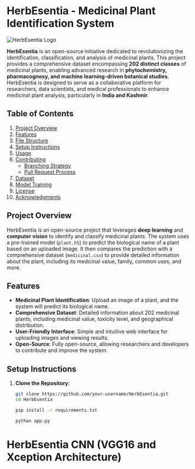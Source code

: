 
# HerbEsentia - Medicinal Plant Identification System

![HerbEsentia Logo](static/images/favicon.ico)

**HerbEsentia** is an open-source initiative dedicated to revolutionizing the identification, classification, and analysis of medicinal plants. This project provides a comprehensive dataset encompassing **202 distinct classes** of medicinal plants, enabling advanced research in **phytochemistry, pharmacognosy, and machine learning-driven botanical studies**. HerbEsentia is designed to serve as a collaborative platform for researchers, data scientists, and medical professionals to enhance medicinal plant analysis, particularly in **India and Kashmir**.



## Table of Contents

1. [Project Overview](#project-overview)
2. [Features](#features)
3. [File Structure](#file-structure)
4. [Setup Instructions](#setup-instructions)
5. [Usage](#usage)
6. [Contributing](#contributing)
   - [Branching Strategy](#branching-strategy)
   - [Pull Request Process](#pull-request-process)
7. [Dataset](#dataset)
8. [Model Training](#model-training)
9. [License](#license)
10. [Acknowledgments](#acknowledgments)


## Project Overview

HerbEsentia is an open-source project that leverages **deep learning** and **computer vision** to identify and classify medicinal plants. The system uses a pre-trained model (`plant.h5`) to predict the biological name of a plant based on an uploaded image. It then compares the prediction with a comprehensive dataset (`medicinal.csv`) to provide detailed information about the plant, including its medicinal value, family, common uses, and more.



## Features

- **Medicinal Plant Identification**: Upload an image of a plant, and the system will predict its biological name.
- **Comprehensive Dataset**: Detailed information about 202 medicinal plants, including medicinal value, toxicity level, and geographical distribution.
- **User-Friendly Interface**: Simple and intuitive web interface for uploading images and viewing results.
- **Open-Source**: Fully open-source, allowing researchers and developers to contribute and improve the system.


## Setup Instructions

1. **Clone the Repository**:
   ```bash
   git clone https://github.com/your-username/HerbEsentia.git
   cd HerbEsentia

   pip install -r requirements.txt

   python app.py

#   HerbEsentia CNN (VGG16 and Xception Architecture)



